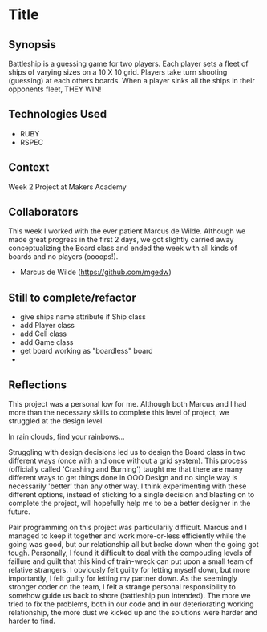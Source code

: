 Title
=======================

## Synopsis

Battleship is a guessing game for two players. Each player sets a fleet of ships of varying sizes on a 10 X 10 grid. Players take turn shooting (guessing) at each others boards. When a player sinks all the ships in their opponents fleet, THEY WIN!

## Technologies Used

- RUBY
- RSPEC

## Context

Week 2 Project at Makers Academy

## Collaborators
This week I worked with the ever patient Marcus de Wilde. Although we made great progress in the first 2 days, we got slightly carried away conceptualizing the Board class and ended the week with all kinds of boards and no players (oooops!). 

- Marcus de Wilde (https://github.com/mgedw)

## Still to complete/refactor

- give ships name attribute if Ship class
- add Player class
- add Cell class
- add Game class
- get board working as "boardless" board
- 

## Reflections

This project was a personal low for me. Although both Marcus and I had more than the necessary skills to complete this level of project, we struggled at the design level. 

In rain clouds, find your rainbows... 

Struggling with design decisions led us to design the Board class in two different ways (once with and once without a grid system). This process (officially called 'Crashing and Burning') taught me that there are many different ways to get things done in OOO Design and no single way is necessarily 'better' than any other way. I think experimenting with these different options, instead of sticking to a single decision and blasting on to complete the project, will hopefully help me to be a better designer in the future. 

Pair programming on this project was particularily difficult. Marcus and I managed to keep it together and work more-or-less efficiently while the going was good, but our relationship all but broke down when the going got tough. Personally, I found it difficult to deal with the compouding levels of faillure and guilt that this kind of train-wreck can put upon a small team of relative strangers. I obviously felt guilty for letting myself down, but more importantly, I felt guilty for letting my partner down. As the seemingly stronger coder on the team, I felt a strange personal responsibility to somehow guide us back to shore (battleship pun intended).  The more we tried to fix the problems, both in our code and in our deteriorating working relationship, the more dust we kicked up and the solutions were harder and harder to find.     
